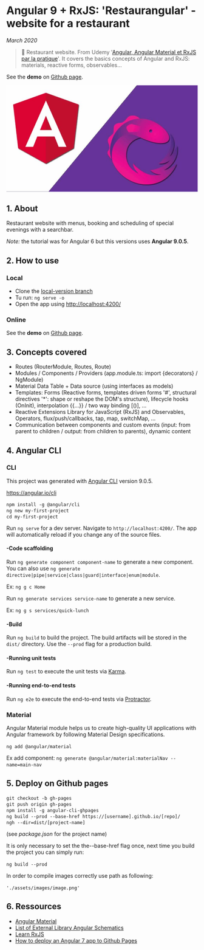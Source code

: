 # Angular 9 + RxJS: 'Restaurangular' - website for a restaurant  

*March 2020*

> 🔨 Restaurant website. From Udemy '[Angular, Angular Material et RxJS par la pratique](https://www.udemy.com/course/angular-6-angular-material-et-rxjs-6-par-la-pratique/)'. It covers the basics concepts of Angular and RxJS: materials, reactive forms, observables...

See the **demo** on [Github page](https://raigyo.github.io/angular-restaurangular/).

![Angular logo](readme-img/angular-logo.png)

## 1. About

Restaurant website with menus, booking and scheduling of special evenings with a searchbar.

*Note:* the tutorial was for Angular 6 but this versions uses **Angular 9.0.5**.

## 2. How to use

### Local

- Clone the [local-version branch](https://github.com/Raigyo/angular-restaurangular/tree/local-version)
- Tu run: `ng serve -o`
- Open the app using [http://localhost:4200/](http://localhost:4200/)

### Online

See the **demo** on [Github page](https://raigyo.github.io/angular-restaurangular/).

## 3. Concepts covered

- Routes (RouterModule, Routes, Route)
- Modules / Components / Providers (app.module.ts: import {decorators} / NgModule)
- Material Data Table + Data source (using interfaces as models)
- Templates: Forms (Reactive forms, templates driven forms '#', structural directives '*': shape or reshape the DOM's structure), lifecycle hooks (OnInit), interpolation {{...}} / two way binding [()], ...
- Reactive Extensions Library for JavaScript (RxJS) and Observables, Operators, flux/push/callbacks, tap, map, switchMap, ...
- Communication between components and custom events (input: from parent to children / output: from children to parents), dynamic content

## 4. Angular CLI

### CLI

This project was generated with [Angular CLI](https://github.com/angular/angular-cli) version 9.0.5.

https://angular.io/cli

~~~~
npm install -g @angular/cli
ng new my-first-project
cd my-first-project
~~~~

Run `ng serve` for a dev server. Navigate to `http://localhost:4200/`. The app will automatically reload if you change any of the source files.

#### -Code scaffolding

Run `ng generate component component-name` to generate a new component. You can also use `ng generate directive|pipe|service|class|guard|interface|enum|module`.

Ex: `ng g c Home` 

Run `ng generate services service-name` to generate a new service. 

Ex: `ng g s services/quick-lunch` 

#### -Build

Run `ng build` to build the project. The build artifacts will be stored in the `dist/` directory. Use the `--prod` flag for a production build.

#### -Running unit tests

Run `ng test` to execute the unit tests via [Karma](https://karma-runner.github.io).

#### -Running end-to-end tests

Run `ng e2e` to execute the end-to-end tests via [Protractor](http://www.protractortest.org/).

### Material

Angular Material module helps us to create high-quality UI applications with Angular framework by following Material Design specifications.

`ng add @angular/material`

Ex add component: `ng generate @angular/material:materialNav --name=main-nav`

## 5. Deploy on Github pages

~~~~~
git checkout -b gh-pages
git push origin gh-pages
npm install -g angular-cli-ghpages
ng build --prod --base-href https://[username].github.io/[repo]/
ngh --dir=dist/[project-name]
~~~~~

(see *package.json* for the project name)

It is only necessary to set the the--base-href flag once, next time you build the project you can simply run:

`ng build --prod`

In order to compile images correctly use path as following:

`'./assets/images/image.png'`

## 6. Ressources

- [Angular Material](https://material.angular.io/)
- [List of External Library Angular Schematics](https://www.ngdevelop.tech/external-library-angular-schematics-list/)
- [Learn RxJS](https://www.learnrxjs.io/)
- [How to deploy an Angular 7 app to Github Pages](https://medium.com/code-sketch/how-to-deploy-an-angular-7-app-to-github-pages-9427b609645f)